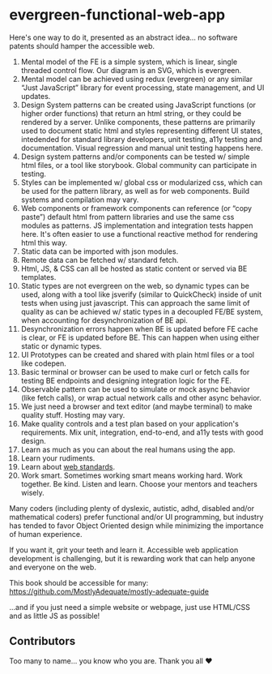 # evergreen-functional-web-app

Here's one way to do it, presented as an abstract idea... no software patents should hamper the accessible web.

1. Mental model of the FE is a simple system, which is linear, single threaded control flow.  Our diagram is an SVG, which is evergreen.
2. Mental model can be achieved using redux (evergreen) or any similar “Just JavaScript” library for event processing, state management, and UI updates.
3. Design System patterns can be created using JavaScript functions (or higher order functions) that return an html string, or they could be rendered by a server.  Unlike components, these patterns are primarily used to document static html and styles representing different UI states, intedended for standard library developers, unit testing, a11y testing and documentation.  Visual regression and manual unit testing happens here.
4. Design system patterns and/or components can be tested w/ simple html files, or a tool like storybook. Global community can participate in testing.
5. Styles can be implemented w/ global css or modularized css, which can be used for the pattern library, as well as for web components.  Build systems and compilation may vary.
6. Web components or framework components can reference (or “copy paste”) default html from pattern libraries and use the same css modules as patterns.  JS implementation and integration tests happen here. It's often easier to use a functional reactive method for rendering html this way.
7. Static data can be imported with json modules.
8. Remote data can be fetched w/ standard fetch.
9. Html, JS, & CSS can all be hosted as static content or served via BE templates.
10. Static types are not evergreen on the web, so dynamic types can be used, along with a tool like jsverify (similar to QuickCheck) inside of unit tests when using just javascript.  This can approach the same limit of quality as can be achieved w/ static types in a decoupled FE/BE system, when accounting for desynchronization of BE api.
11. Desynchronization errors happen when BE is updated before FE cache is clear, or FE is updated before BE.  This can happen when using either static or dynamic types.
12. UI Prototypes can be created and shared with plain html files or a tool like codepen.
13. Basic terminal or browser can be used to make curl or fetch calls for testing BE endpoints and designing integration logic for the FE.
14. Observable pattern can be used to simulate or mock async behavior (like fetch calls), or wrap actual network calls and other async behavior.
15. We just need a browser and text editor (and maybe terminal) to make quality stuff.  Hosting may vary.
16. Make quality controls and a test plan based on your application's requirements. Mix unit, integration, end-to-end, and a11y tests with good design.
17. Learn as much as you can about the real humans using the app.
18. Learn your rudiments.
19. Learn about [web standards](https://www.w3.org/WAI/standards-guidelines/).
20. Work smart. Sometimes working smart means working hard.  Work together. Be kind. Listen and learn. Choose your mentors and teachers wisely.

Many coders (including plenty of dyslexic, autistic, adhd, disabled and/or mathematical coders) prefer functional and/or UI programming, but industry has tended to favor Object Oriented design while minimizing the importance of human experience.

If you want it, grit your teeth and learn it. Accessible web application development is challenging, but it is rewarding work that can help anyone and everyone on the web.

This book should be accessible for many: https://github.com/MostlyAdequate/mostly-adequate-guide

...and if you just need a simple website or webpage, just use HTML/CSS and as little JS as possible!

## Contributors
Too many to name... you know who you are.  Thank you all ❤️
